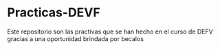 # Practicas-DEVF
Este repositorio son las practivas que se han hecho en el curso de DEFV gracias a una oportunidad brindada por becalos
